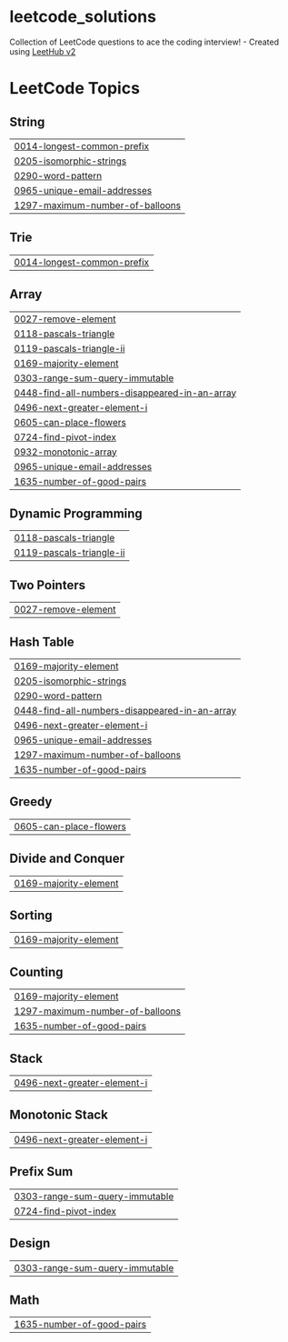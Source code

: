 # leetcode_solutions
Collection of LeetCode questions to ace the coding interview! - Created using [LeetHub v2](https://github.com/arunbhardwaj/LeetHub-2.0)

<!---LeetCode Topics Start-->
# LeetCode Topics
## String
|  |
| ------- |
| [0014-longest-common-prefix](https://github.com/kunrak/leetcode_solutions/tree/master/0014-longest-common-prefix) |
| [0205-isomorphic-strings](https://github.com/kunrak/leetcode_solutions/tree/master/0205-isomorphic-strings) |
| [0290-word-pattern](https://github.com/kunrak/leetcode_solutions/tree/master/0290-word-pattern) |
| [0965-unique-email-addresses](https://github.com/kunrak/leetcode_solutions/tree/master/0965-unique-email-addresses) |
| [1297-maximum-number-of-balloons](https://github.com/kunrak/leetcode_solutions/tree/master/1297-maximum-number-of-balloons) |
## Trie
|  |
| ------- |
| [0014-longest-common-prefix](https://github.com/kunrak/leetcode_solutions/tree/master/0014-longest-common-prefix) |
## Array
|  |
| ------- |
| [0027-remove-element](https://github.com/kunrak/leetcode_solutions/tree/master/0027-remove-element) |
| [0118-pascals-triangle](https://github.com/kunrak/leetcode_solutions/tree/master/0118-pascals-triangle) |
| [0119-pascals-triangle-ii](https://github.com/kunrak/leetcode_solutions/tree/master/0119-pascals-triangle-ii) |
| [0169-majority-element](https://github.com/kunrak/leetcode_solutions/tree/master/0169-majority-element) |
| [0303-range-sum-query-immutable](https://github.com/kunrak/leetcode_solutions/tree/master/0303-range-sum-query-immutable) |
| [0448-find-all-numbers-disappeared-in-an-array](https://github.com/kunrak/leetcode_solutions/tree/master/0448-find-all-numbers-disappeared-in-an-array) |
| [0496-next-greater-element-i](https://github.com/kunrak/leetcode_solutions/tree/master/0496-next-greater-element-i) |
| [0605-can-place-flowers](https://github.com/kunrak/leetcode_solutions/tree/master/0605-can-place-flowers) |
| [0724-find-pivot-index](https://github.com/kunrak/leetcode_solutions/tree/master/0724-find-pivot-index) |
| [0932-monotonic-array](https://github.com/kunrak/leetcode_solutions/tree/master/0932-monotonic-array) |
| [0965-unique-email-addresses](https://github.com/kunrak/leetcode_solutions/tree/master/0965-unique-email-addresses) |
| [1635-number-of-good-pairs](https://github.com/kunrak/leetcode_solutions/tree/master/1635-number-of-good-pairs) |
## Dynamic Programming
|  |
| ------- |
| [0118-pascals-triangle](https://github.com/kunrak/leetcode_solutions/tree/master/0118-pascals-triangle) |
| [0119-pascals-triangle-ii](https://github.com/kunrak/leetcode_solutions/tree/master/0119-pascals-triangle-ii) |
## Two Pointers
|  |
| ------- |
| [0027-remove-element](https://github.com/kunrak/leetcode_solutions/tree/master/0027-remove-element) |
## Hash Table
|  |
| ------- |
| [0169-majority-element](https://github.com/kunrak/leetcode_solutions/tree/master/0169-majority-element) |
| [0205-isomorphic-strings](https://github.com/kunrak/leetcode_solutions/tree/master/0205-isomorphic-strings) |
| [0290-word-pattern](https://github.com/kunrak/leetcode_solutions/tree/master/0290-word-pattern) |
| [0448-find-all-numbers-disappeared-in-an-array](https://github.com/kunrak/leetcode_solutions/tree/master/0448-find-all-numbers-disappeared-in-an-array) |
| [0496-next-greater-element-i](https://github.com/kunrak/leetcode_solutions/tree/master/0496-next-greater-element-i) |
| [0965-unique-email-addresses](https://github.com/kunrak/leetcode_solutions/tree/master/0965-unique-email-addresses) |
| [1297-maximum-number-of-balloons](https://github.com/kunrak/leetcode_solutions/tree/master/1297-maximum-number-of-balloons) |
| [1635-number-of-good-pairs](https://github.com/kunrak/leetcode_solutions/tree/master/1635-number-of-good-pairs) |
## Greedy
|  |
| ------- |
| [0605-can-place-flowers](https://github.com/kunrak/leetcode_solutions/tree/master/0605-can-place-flowers) |
## Divide and Conquer
|  |
| ------- |
| [0169-majority-element](https://github.com/kunrak/leetcode_solutions/tree/master/0169-majority-element) |
## Sorting
|  |
| ------- |
| [0169-majority-element](https://github.com/kunrak/leetcode_solutions/tree/master/0169-majority-element) |
## Counting
|  |
| ------- |
| [0169-majority-element](https://github.com/kunrak/leetcode_solutions/tree/master/0169-majority-element) |
| [1297-maximum-number-of-balloons](https://github.com/kunrak/leetcode_solutions/tree/master/1297-maximum-number-of-balloons) |
| [1635-number-of-good-pairs](https://github.com/kunrak/leetcode_solutions/tree/master/1635-number-of-good-pairs) |
## Stack
|  |
| ------- |
| [0496-next-greater-element-i](https://github.com/kunrak/leetcode_solutions/tree/master/0496-next-greater-element-i) |
## Monotonic Stack
|  |
| ------- |
| [0496-next-greater-element-i](https://github.com/kunrak/leetcode_solutions/tree/master/0496-next-greater-element-i) |
## Prefix Sum
|  |
| ------- |
| [0303-range-sum-query-immutable](https://github.com/kunrak/leetcode_solutions/tree/master/0303-range-sum-query-immutable) |
| [0724-find-pivot-index](https://github.com/kunrak/leetcode_solutions/tree/master/0724-find-pivot-index) |
## Design
|  |
| ------- |
| [0303-range-sum-query-immutable](https://github.com/kunrak/leetcode_solutions/tree/master/0303-range-sum-query-immutable) |
## Math
|  |
| ------- |
| [1635-number-of-good-pairs](https://github.com/kunrak/leetcode_solutions/tree/master/1635-number-of-good-pairs) |
<!---LeetCode Topics End-->